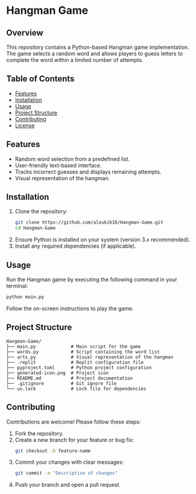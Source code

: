 # Hangman Game

## Overview
This repository contains a Python-based Hangman game implementation. The game selects a random word and allows players to guess letters to complete the word within a limited number of attempts.

## Table of Contents
- [Features](#features)
- [Installation](#installation)
- [Usage](#usage)
- [Project Structure](#project-structure)
- [Contributing](#contributing)
- [License](#license)

## Features
- Random word selection from a predefined list.
- User-friendly text-based interface.
- Tracks incorrect guesses and displays remaining attempts.
- Visual representation of the hangman.

## Installation
1. Clone the repository:
   ```bash
   git clone https://github.com/aloukik16/Hangman-Game.git
   cd Hangman-Game
   ```
2. Ensure Python is installed on your system (version 3.x recommended).
3. Install any required dependencies (if applicable).

## Usage
Run the Hangman game by executing the following command in your terminal:
```bash
python main.py
```
Follow the on-screen instructions to play the game.

## Project Structure
```
Hangman-Game/
├── main.py             # Main script for the game
├── words.py            # Script containing the word list
├── arts.py             # Visual representation of the hangman
├── .replit             # Replit configuration file
├── pyproject.toml      # Python project configuration
├── generated-icon.png  # Project icon
├── README.md           # Project documentation
├── .gitignore          # Git ignore file
└── uv.lock             # Lock file for dependencies
```

## Contributing
Contributions are welcome! Please follow these steps:
1. Fork the repository.
2. Create a new branch for your feature or bug fix:
   ```bash
   git checkout -b feature-name
   ```
3. Commit your changes with clear messages:
   ```bash
   git commit -m "Description of changes"
   ```
4. Push your branch and open a pull request.
